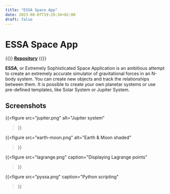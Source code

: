 ```yaml
---
title: "ESSA Space App"
date: 2023-08-07T19:29:34+02:00
draft: false
---
```


# ESSA Space App

{{<cta>}}
**[Repository](https://github.com/essa-software/essa)**
{{</cta>}}

**ESSA**, or Extremely Sophisticated Space Application is an ambitious attempt to create an extremely accurate simulator of gravitational forces in an N-body system. You can create new objects and track the relationships between them. It is possible to create your own planetar systems or use pre-defined templates, like Solar System or Jupiter System.

## Screenshots

{{<figure
    src="jupiter.png"
    alt="Jupiter system"
>}}

{{<figure
    src="earth-moon.png"
    alt="Earth & Moon shaded"
>}}

{{<figure
    src="lagrange.png"
    caption="Displaying Lagrange points"
>}}

{{<figure
    src="pyssa.png"
    caption="Python scripting"
>}}
